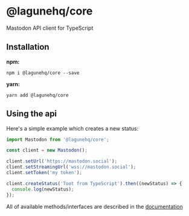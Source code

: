# @lagunehq/core
Mastodon API client for TypeScript

## Installation
**npm:**
```
npm i @lagunehq/core --save
```

**yarn:**
```
yarn add @lagunehq/core
```

## Using the api
Here's a simple example which creates a new status:
```ts
import Mastodon from '@lagunehq/core';

const client = new Mastodon();

client.setUrl('https://mastodon.social');
client.setStreamingUrl('wss://mastodon.social');
client.setToken('my token');

client.createStatus('Toot from TypeScript').then((newStatus) => {
  console.log(newStatus);
});
```

All of available methods/interfaces are described in the [documentation](https://lagunehq.github.io/core/classes/_index_.mastodon.html)
